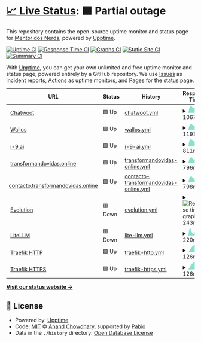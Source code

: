 # [📈 Live Status](https://mentordosnerds.github.io/upptime): <!--live status--> **🟧 Partial outage**

This repository contains the open-source uptime monitor and status page for [Mentor dos Nerds](https://mentordosnerds.com), powered by [Upptime](https://github.com/upptime/upptime).

[![Uptime CI](https://github.com/mentordosnerds/upptime/workflows/Uptime%20CI/badge.svg)](https://github.com/mentordosnerds/upptime/actions?query=workflow%3A%22Uptime+CI%22)
[![Response Time CI](https://github.com/mentordosnerds/upptime/workflows/Response%20Time%20CI/badge.svg)](https://github.com/mentordosnerds/upptime/actions?query=workflow%3A%22Response+Time+CI%22)
[![Graphs CI](https://github.com/mentordosnerds/upptime/workflows/Graphs%20CI/badge.svg)](https://github.com/mentordosnerds/upptime/actions?query=workflow%3A%22Graphs+CI%22)
[![Static Site CI](https://github.com/mentordosnerds/upptime/workflows/Static%20Site%20CI/badge.svg)](https://github.com/mentordosnerds/upptime/actions?query=workflow%3A%22Static+Site+CI%22)
[![Summary CI](https://github.com/mentordosnerds/upptime/workflows/Summary%20CI/badge.svg)](https://github.com/mentordosnerds/upptime/actions?query=workflow%3A%22Summary+CI%22)

With [Upptime](https://upptime.js.org), you can get your own unlimited and free uptime monitor and status page, powered entirely by a GitHub repository. We use [Issues](https://github.com/mentordosnerds/upptime/issues) as incident reports, [Actions](https://github.com/mentordosnerds/upptime/actions) as uptime monitors, and [Pages](https://mentordosnerds.github.io/upptime) for the status page.

<!--start: status pages-->
<!-- This summary is generated by Upptime (https://github.com/upptime/upptime) -->
<!-- Do not edit this manually, your changes will be overwritten -->
<!-- prettier-ignore -->
| URL | Status | History | Response Time | Uptime |
| --- | ------ | ------- | ------------- | ------ |
| <img alt="" src="https://icons.duckduckgo.com/ip3/null.ico" height="13"> [Chatwoot](messages.mentordosnerds.com.br) | 🟩 Up | [chatwoot.yml](https://github.com/mentordosnerds/upptime/commits/HEAD/history/chatwoot.yml) | <details><summary><img alt="Response time graph" src="./graphs/chatwoot/response-time-week.png" height="20"> 1067ms</summary><br><a href="https://mentordosnerds.github.io/upptime/history/chatwoot"><img alt="Response time 1067" src="https://img.shields.io/endpoint?url=https%3A%2F%2Fraw.githubusercontent.com%2Fmentordosnerds%2Fupptime%2FHEAD%2Fapi%2Fchatwoot%2Fresponse-time.json"></a><br><a href="https://mentordosnerds.github.io/upptime/history/chatwoot"><img alt="24-hour response time 1067" src="https://img.shields.io/endpoint?url=https%3A%2F%2Fraw.githubusercontent.com%2Fmentordosnerds%2Fupptime%2FHEAD%2Fapi%2Fchatwoot%2Fresponse-time-day.json"></a><br><a href="https://mentordosnerds.github.io/upptime/history/chatwoot"><img alt="7-day response time 1067" src="https://img.shields.io/endpoint?url=https%3A%2F%2Fraw.githubusercontent.com%2Fmentordosnerds%2Fupptime%2FHEAD%2Fapi%2Fchatwoot%2Fresponse-time-week.json"></a><br><a href="https://mentordosnerds.github.io/upptime/history/chatwoot"><img alt="30-day response time 1067" src="https://img.shields.io/endpoint?url=https%3A%2F%2Fraw.githubusercontent.com%2Fmentordosnerds%2Fupptime%2FHEAD%2Fapi%2Fchatwoot%2Fresponse-time-month.json"></a><br><a href="https://mentordosnerds.github.io/upptime/history/chatwoot"><img alt="1-year response time 1067" src="https://img.shields.io/endpoint?url=https%3A%2F%2Fraw.githubusercontent.com%2Fmentordosnerds%2Fupptime%2FHEAD%2Fapi%2Fchatwoot%2Fresponse-time-year.json"></a></details> | <details><summary><a href="https://mentordosnerds.github.io/upptime/history/chatwoot">100.00%</a></summary><a href="https://mentordosnerds.github.io/upptime/history/chatwoot"><img alt="All-time uptime 100.00%" src="https://img.shields.io/endpoint?url=https%3A%2F%2Fraw.githubusercontent.com%2Fmentordosnerds%2Fupptime%2FHEAD%2Fapi%2Fchatwoot%2Fuptime.json"></a><br><a href="https://mentordosnerds.github.io/upptime/history/chatwoot"><img alt="24-hour uptime 100.00%" src="https://img.shields.io/endpoint?url=https%3A%2F%2Fraw.githubusercontent.com%2Fmentordosnerds%2Fupptime%2FHEAD%2Fapi%2Fchatwoot%2Fuptime-day.json"></a><br><a href="https://mentordosnerds.github.io/upptime/history/chatwoot"><img alt="7-day uptime 100.00%" src="https://img.shields.io/endpoint?url=https%3A%2F%2Fraw.githubusercontent.com%2Fmentordosnerds%2Fupptime%2FHEAD%2Fapi%2Fchatwoot%2Fuptime-week.json"></a><br><a href="https://mentordosnerds.github.io/upptime/history/chatwoot"><img alt="30-day uptime 100.00%" src="https://img.shields.io/endpoint?url=https%3A%2F%2Fraw.githubusercontent.com%2Fmentordosnerds%2Fupptime%2FHEAD%2Fapi%2Fchatwoot%2Fuptime-month.json"></a><br><a href="https://mentordosnerds.github.io/upptime/history/chatwoot"><img alt="1-year uptime 100.00%" src="https://img.shields.io/endpoint?url=https%3A%2F%2Fraw.githubusercontent.com%2Fmentordosnerds%2Fupptime%2FHEAD%2Fapi%2Fchatwoot%2Fuptime-year.json"></a></details>
| <img alt="" src="https://icons.duckduckgo.com/ip3/null.ico" height="13"> [Wallos](subscriptions.mentordosnerds.com.br) | 🟩 Up | [wallos.yml](https://github.com/mentordosnerds/upptime/commits/HEAD/history/wallos.yml) | <details><summary><img alt="Response time graph" src="./graphs/wallos/response-time-week.png" height="20"> 1191ms</summary><br><a href="https://mentordosnerds.github.io/upptime/history/wallos"><img alt="Response time 1191" src="https://img.shields.io/endpoint?url=https%3A%2F%2Fraw.githubusercontent.com%2Fmentordosnerds%2Fupptime%2FHEAD%2Fapi%2Fwallos%2Fresponse-time.json"></a><br><a href="https://mentordosnerds.github.io/upptime/history/wallos"><img alt="24-hour response time 1191" src="https://img.shields.io/endpoint?url=https%3A%2F%2Fraw.githubusercontent.com%2Fmentordosnerds%2Fupptime%2FHEAD%2Fapi%2Fwallos%2Fresponse-time-day.json"></a><br><a href="https://mentordosnerds.github.io/upptime/history/wallos"><img alt="7-day response time 1191" src="https://img.shields.io/endpoint?url=https%3A%2F%2Fraw.githubusercontent.com%2Fmentordosnerds%2Fupptime%2FHEAD%2Fapi%2Fwallos%2Fresponse-time-week.json"></a><br><a href="https://mentordosnerds.github.io/upptime/history/wallos"><img alt="30-day response time 1191" src="https://img.shields.io/endpoint?url=https%3A%2F%2Fraw.githubusercontent.com%2Fmentordosnerds%2Fupptime%2FHEAD%2Fapi%2Fwallos%2Fresponse-time-month.json"></a><br><a href="https://mentordosnerds.github.io/upptime/history/wallos"><img alt="1-year response time 1191" src="https://img.shields.io/endpoint?url=https%3A%2F%2Fraw.githubusercontent.com%2Fmentordosnerds%2Fupptime%2FHEAD%2Fapi%2Fwallos%2Fresponse-time-year.json"></a></details> | <details><summary><a href="https://mentordosnerds.github.io/upptime/history/wallos">100.00%</a></summary><a href="https://mentordosnerds.github.io/upptime/history/wallos"><img alt="All-time uptime 100.00%" src="https://img.shields.io/endpoint?url=https%3A%2F%2Fraw.githubusercontent.com%2Fmentordosnerds%2Fupptime%2FHEAD%2Fapi%2Fwallos%2Fuptime.json"></a><br><a href="https://mentordosnerds.github.io/upptime/history/wallos"><img alt="24-hour uptime 100.00%" src="https://img.shields.io/endpoint?url=https%3A%2F%2Fraw.githubusercontent.com%2Fmentordosnerds%2Fupptime%2FHEAD%2Fapi%2Fwallos%2Fuptime-day.json"></a><br><a href="https://mentordosnerds.github.io/upptime/history/wallos"><img alt="7-day uptime 100.00%" src="https://img.shields.io/endpoint?url=https%3A%2F%2Fraw.githubusercontent.com%2Fmentordosnerds%2Fupptime%2FHEAD%2Fapi%2Fwallos%2Fuptime-week.json"></a><br><a href="https://mentordosnerds.github.io/upptime/history/wallos"><img alt="30-day uptime 100.00%" src="https://img.shields.io/endpoint?url=https%3A%2F%2Fraw.githubusercontent.com%2Fmentordosnerds%2Fupptime%2FHEAD%2Fapi%2Fwallos%2Fuptime-month.json"></a><br><a href="https://mentordosnerds.github.io/upptime/history/wallos"><img alt="1-year uptime 100.00%" src="https://img.shields.io/endpoint?url=https%3A%2F%2Fraw.githubusercontent.com%2Fmentordosnerds%2Fupptime%2FHEAD%2Fapi%2Fwallos%2Fuptime-year.json"></a></details>
| <img alt="" src="https://icons.duckduckgo.com/ip3/null.ico" height="13"> [i-9.ai](i-9.ai) | 🟩 Up | [i-9-ai.yml](https://github.com/mentordosnerds/upptime/commits/HEAD/history/i-9-ai.yml) | <details><summary><img alt="Response time graph" src="./graphs/i-9-ai/response-time-week.png" height="20"> 811ms</summary><br><a href="https://mentordosnerds.github.io/upptime/history/i-9-ai"><img alt="Response time 811" src="https://img.shields.io/endpoint?url=https%3A%2F%2Fraw.githubusercontent.com%2Fmentordosnerds%2Fupptime%2FHEAD%2Fapi%2Fi-9-ai%2Fresponse-time.json"></a><br><a href="https://mentordosnerds.github.io/upptime/history/i-9-ai"><img alt="24-hour response time 811" src="https://img.shields.io/endpoint?url=https%3A%2F%2Fraw.githubusercontent.com%2Fmentordosnerds%2Fupptime%2FHEAD%2Fapi%2Fi-9-ai%2Fresponse-time-day.json"></a><br><a href="https://mentordosnerds.github.io/upptime/history/i-9-ai"><img alt="7-day response time 811" src="https://img.shields.io/endpoint?url=https%3A%2F%2Fraw.githubusercontent.com%2Fmentordosnerds%2Fupptime%2FHEAD%2Fapi%2Fi-9-ai%2Fresponse-time-week.json"></a><br><a href="https://mentordosnerds.github.io/upptime/history/i-9-ai"><img alt="30-day response time 811" src="https://img.shields.io/endpoint?url=https%3A%2F%2Fraw.githubusercontent.com%2Fmentordosnerds%2Fupptime%2FHEAD%2Fapi%2Fi-9-ai%2Fresponse-time-month.json"></a><br><a href="https://mentordosnerds.github.io/upptime/history/i-9-ai"><img alt="1-year response time 811" src="https://img.shields.io/endpoint?url=https%3A%2F%2Fraw.githubusercontent.com%2Fmentordosnerds%2Fupptime%2FHEAD%2Fapi%2Fi-9-ai%2Fresponse-time-year.json"></a></details> | <details><summary><a href="https://mentordosnerds.github.io/upptime/history/i-9-ai">100.00%</a></summary><a href="https://mentordosnerds.github.io/upptime/history/i-9-ai"><img alt="All-time uptime 100.00%" src="https://img.shields.io/endpoint?url=https%3A%2F%2Fraw.githubusercontent.com%2Fmentordosnerds%2Fupptime%2FHEAD%2Fapi%2Fi-9-ai%2Fuptime.json"></a><br><a href="https://mentordosnerds.github.io/upptime/history/i-9-ai"><img alt="24-hour uptime 100.00%" src="https://img.shields.io/endpoint?url=https%3A%2F%2Fraw.githubusercontent.com%2Fmentordosnerds%2Fupptime%2FHEAD%2Fapi%2Fi-9-ai%2Fuptime-day.json"></a><br><a href="https://mentordosnerds.github.io/upptime/history/i-9-ai"><img alt="7-day uptime 100.00%" src="https://img.shields.io/endpoint?url=https%3A%2F%2Fraw.githubusercontent.com%2Fmentordosnerds%2Fupptime%2FHEAD%2Fapi%2Fi-9-ai%2Fuptime-week.json"></a><br><a href="https://mentordosnerds.github.io/upptime/history/i-9-ai"><img alt="30-day uptime 100.00%" src="https://img.shields.io/endpoint?url=https%3A%2F%2Fraw.githubusercontent.com%2Fmentordosnerds%2Fupptime%2FHEAD%2Fapi%2Fi-9-ai%2Fuptime-month.json"></a><br><a href="https://mentordosnerds.github.io/upptime/history/i-9-ai"><img alt="1-year uptime 100.00%" src="https://img.shields.io/endpoint?url=https%3A%2F%2Fraw.githubusercontent.com%2Fmentordosnerds%2Fupptime%2FHEAD%2Fapi%2Fi-9-ai%2Fuptime-year.json"></a></details>
| <img alt="" src="https://icons.duckduckgo.com/ip3/null.ico" height="13"> [transformandovidas.online](transformandovidas.online) | 🟩 Up | [transformandovidas-online.yml](https://github.com/mentordosnerds/upptime/commits/HEAD/history/transformandovidas-online.yml) | <details><summary><img alt="Response time graph" src="./graphs/transformandovidas-online/response-time-week.png" height="20"> 796ms</summary><br><a href="https://mentordosnerds.github.io/upptime/history/transformandovidas-online"><img alt="Response time 796" src="https://img.shields.io/endpoint?url=https%3A%2F%2Fraw.githubusercontent.com%2Fmentordosnerds%2Fupptime%2FHEAD%2Fapi%2Ftransformandovidas-online%2Fresponse-time.json"></a><br><a href="https://mentordosnerds.github.io/upptime/history/transformandovidas-online"><img alt="24-hour response time 796" src="https://img.shields.io/endpoint?url=https%3A%2F%2Fraw.githubusercontent.com%2Fmentordosnerds%2Fupptime%2FHEAD%2Fapi%2Ftransformandovidas-online%2Fresponse-time-day.json"></a><br><a href="https://mentordosnerds.github.io/upptime/history/transformandovidas-online"><img alt="7-day response time 796" src="https://img.shields.io/endpoint?url=https%3A%2F%2Fraw.githubusercontent.com%2Fmentordosnerds%2Fupptime%2FHEAD%2Fapi%2Ftransformandovidas-online%2Fresponse-time-week.json"></a><br><a href="https://mentordosnerds.github.io/upptime/history/transformandovidas-online"><img alt="30-day response time 796" src="https://img.shields.io/endpoint?url=https%3A%2F%2Fraw.githubusercontent.com%2Fmentordosnerds%2Fupptime%2FHEAD%2Fapi%2Ftransformandovidas-online%2Fresponse-time-month.json"></a><br><a href="https://mentordosnerds.github.io/upptime/history/transformandovidas-online"><img alt="1-year response time 796" src="https://img.shields.io/endpoint?url=https%3A%2F%2Fraw.githubusercontent.com%2Fmentordosnerds%2Fupptime%2FHEAD%2Fapi%2Ftransformandovidas-online%2Fresponse-time-year.json"></a></details> | <details><summary><a href="https://mentordosnerds.github.io/upptime/history/transformandovidas-online">100.00%</a></summary><a href="https://mentordosnerds.github.io/upptime/history/transformandovidas-online"><img alt="All-time uptime 100.00%" src="https://img.shields.io/endpoint?url=https%3A%2F%2Fraw.githubusercontent.com%2Fmentordosnerds%2Fupptime%2FHEAD%2Fapi%2Ftransformandovidas-online%2Fuptime.json"></a><br><a href="https://mentordosnerds.github.io/upptime/history/transformandovidas-online"><img alt="24-hour uptime 100.00%" src="https://img.shields.io/endpoint?url=https%3A%2F%2Fraw.githubusercontent.com%2Fmentordosnerds%2Fupptime%2FHEAD%2Fapi%2Ftransformandovidas-online%2Fuptime-day.json"></a><br><a href="https://mentordosnerds.github.io/upptime/history/transformandovidas-online"><img alt="7-day uptime 100.00%" src="https://img.shields.io/endpoint?url=https%3A%2F%2Fraw.githubusercontent.com%2Fmentordosnerds%2Fupptime%2FHEAD%2Fapi%2Ftransformandovidas-online%2Fuptime-week.json"></a><br><a href="https://mentordosnerds.github.io/upptime/history/transformandovidas-online"><img alt="30-day uptime 100.00%" src="https://img.shields.io/endpoint?url=https%3A%2F%2Fraw.githubusercontent.com%2Fmentordosnerds%2Fupptime%2FHEAD%2Fapi%2Ftransformandovidas-online%2Fuptime-month.json"></a><br><a href="https://mentordosnerds.github.io/upptime/history/transformandovidas-online"><img alt="1-year uptime 100.00%" src="https://img.shields.io/endpoint?url=https%3A%2F%2Fraw.githubusercontent.com%2Fmentordosnerds%2Fupptime%2FHEAD%2Fapi%2Ftransformandovidas-online%2Fuptime-year.json"></a></details>
| <img alt="" src="https://icons.duckduckgo.com/ip3/null.ico" height="13"> [contacto.transformandovidas.online](contacto.transformandovidas.online) | 🟩 Up | [contacto-transformandovidas-online.yml](https://github.com/mentordosnerds/upptime/commits/HEAD/history/contacto-transformandovidas-online.yml) | <details><summary><img alt="Response time graph" src="./graphs/contacto-transformandovidas-online/response-time-week.png" height="20"> 798ms</summary><br><a href="https://mentordosnerds.github.io/upptime/history/contacto-transformandovidas-online"><img alt="Response time 798" src="https://img.shields.io/endpoint?url=https%3A%2F%2Fraw.githubusercontent.com%2Fmentordosnerds%2Fupptime%2FHEAD%2Fapi%2Fcontacto-transformandovidas-online%2Fresponse-time.json"></a><br><a href="https://mentordosnerds.github.io/upptime/history/contacto-transformandovidas-online"><img alt="24-hour response time 798" src="https://img.shields.io/endpoint?url=https%3A%2F%2Fraw.githubusercontent.com%2Fmentordosnerds%2Fupptime%2FHEAD%2Fapi%2Fcontacto-transformandovidas-online%2Fresponse-time-day.json"></a><br><a href="https://mentordosnerds.github.io/upptime/history/contacto-transformandovidas-online"><img alt="7-day response time 798" src="https://img.shields.io/endpoint?url=https%3A%2F%2Fraw.githubusercontent.com%2Fmentordosnerds%2Fupptime%2FHEAD%2Fapi%2Fcontacto-transformandovidas-online%2Fresponse-time-week.json"></a><br><a href="https://mentordosnerds.github.io/upptime/history/contacto-transformandovidas-online"><img alt="30-day response time 798" src="https://img.shields.io/endpoint?url=https%3A%2F%2Fraw.githubusercontent.com%2Fmentordosnerds%2Fupptime%2FHEAD%2Fapi%2Fcontacto-transformandovidas-online%2Fresponse-time-month.json"></a><br><a href="https://mentordosnerds.github.io/upptime/history/contacto-transformandovidas-online"><img alt="1-year response time 798" src="https://img.shields.io/endpoint?url=https%3A%2F%2Fraw.githubusercontent.com%2Fmentordosnerds%2Fupptime%2FHEAD%2Fapi%2Fcontacto-transformandovidas-online%2Fresponse-time-year.json"></a></details> | <details><summary><a href="https://mentordosnerds.github.io/upptime/history/contacto-transformandovidas-online">100.00%</a></summary><a href="https://mentordosnerds.github.io/upptime/history/contacto-transformandovidas-online"><img alt="All-time uptime 100.00%" src="https://img.shields.io/endpoint?url=https%3A%2F%2Fraw.githubusercontent.com%2Fmentordosnerds%2Fupptime%2FHEAD%2Fapi%2Fcontacto-transformandovidas-online%2Fuptime.json"></a><br><a href="https://mentordosnerds.github.io/upptime/history/contacto-transformandovidas-online"><img alt="24-hour uptime 100.00%" src="https://img.shields.io/endpoint?url=https%3A%2F%2Fraw.githubusercontent.com%2Fmentordosnerds%2Fupptime%2FHEAD%2Fapi%2Fcontacto-transformandovidas-online%2Fuptime-day.json"></a><br><a href="https://mentordosnerds.github.io/upptime/history/contacto-transformandovidas-online"><img alt="7-day uptime 100.00%" src="https://img.shields.io/endpoint?url=https%3A%2F%2Fraw.githubusercontent.com%2Fmentordosnerds%2Fupptime%2FHEAD%2Fapi%2Fcontacto-transformandovidas-online%2Fuptime-week.json"></a><br><a href="https://mentordosnerds.github.io/upptime/history/contacto-transformandovidas-online"><img alt="30-day uptime 100.00%" src="https://img.shields.io/endpoint?url=https%3A%2F%2Fraw.githubusercontent.com%2Fmentordosnerds%2Fupptime%2FHEAD%2Fapi%2Fcontacto-transformandovidas-online%2Fuptime-month.json"></a><br><a href="https://mentordosnerds.github.io/upptime/history/contacto-transformandovidas-online"><img alt="1-year uptime 100.00%" src="https://img.shields.io/endpoint?url=https%3A%2F%2Fraw.githubusercontent.com%2Fmentordosnerds%2Fupptime%2FHEAD%2Fapi%2Fcontacto-transformandovidas-online%2Fuptime-year.json"></a></details>
| <img alt="" src="https://icons.duckduckgo.com/ip3/null.ico" height="13"> [Evolution](whatsapp.mentordosnerds.com.br) | 🟥 Down | [evolution.yml](https://github.com/mentordosnerds/upptime/commits/HEAD/history/evolution.yml) | <details><summary><img alt="Response time graph" src="./graphs/evolution/response-time-week.png" height="20"> 243ms</summary><br><a href="https://mentordosnerds.github.io/upptime/history/evolution"><img alt="Response time 243" src="https://img.shields.io/endpoint?url=https%3A%2F%2Fraw.githubusercontent.com%2Fmentordosnerds%2Fupptime%2FHEAD%2Fapi%2Fevolution%2Fresponse-time.json"></a><br><a href="https://mentordosnerds.github.io/upptime/history/evolution"><img alt="24-hour response time 243" src="https://img.shields.io/endpoint?url=https%3A%2F%2Fraw.githubusercontent.com%2Fmentordosnerds%2Fupptime%2FHEAD%2Fapi%2Fevolution%2Fresponse-time-day.json"></a><br><a href="https://mentordosnerds.github.io/upptime/history/evolution"><img alt="7-day response time 243" src="https://img.shields.io/endpoint?url=https%3A%2F%2Fraw.githubusercontent.com%2Fmentordosnerds%2Fupptime%2FHEAD%2Fapi%2Fevolution%2Fresponse-time-week.json"></a><br><a href="https://mentordosnerds.github.io/upptime/history/evolution"><img alt="30-day response time 243" src="https://img.shields.io/endpoint?url=https%3A%2F%2Fraw.githubusercontent.com%2Fmentordosnerds%2Fupptime%2FHEAD%2Fapi%2Fevolution%2Fresponse-time-month.json"></a><br><a href="https://mentordosnerds.github.io/upptime/history/evolution"><img alt="1-year response time 243" src="https://img.shields.io/endpoint?url=https%3A%2F%2Fraw.githubusercontent.com%2Fmentordosnerds%2Fupptime%2FHEAD%2Fapi%2Fevolution%2Fresponse-time-year.json"></a></details> | <details><summary><a href="https://mentordosnerds.github.io/upptime/history/evolution">1.64%</a></summary><a href="https://mentordosnerds.github.io/upptime/history/evolution"><img alt="All-time uptime 1.64%" src="https://img.shields.io/endpoint?url=https%3A%2F%2Fraw.githubusercontent.com%2Fmentordosnerds%2Fupptime%2FHEAD%2Fapi%2Fevolution%2Fuptime.json"></a><br><a href="https://mentordosnerds.github.io/upptime/history/evolution"><img alt="24-hour uptime 1.64%" src="https://img.shields.io/endpoint?url=https%3A%2F%2Fraw.githubusercontent.com%2Fmentordosnerds%2Fupptime%2FHEAD%2Fapi%2Fevolution%2Fuptime-day.json"></a><br><a href="https://mentordosnerds.github.io/upptime/history/evolution"><img alt="7-day uptime 1.64%" src="https://img.shields.io/endpoint?url=https%3A%2F%2Fraw.githubusercontent.com%2Fmentordosnerds%2Fupptime%2FHEAD%2Fapi%2Fevolution%2Fuptime-week.json"></a><br><a href="https://mentordosnerds.github.io/upptime/history/evolution"><img alt="30-day uptime 1.64%" src="https://img.shields.io/endpoint?url=https%3A%2F%2Fraw.githubusercontent.com%2Fmentordosnerds%2Fupptime%2FHEAD%2Fapi%2Fevolution%2Fuptime-month.json"></a><br><a href="https://mentordosnerds.github.io/upptime/history/evolution"><img alt="1-year uptime 1.64%" src="https://img.shields.io/endpoint?url=https%3A%2F%2Fraw.githubusercontent.com%2Fmentordosnerds%2Fupptime%2FHEAD%2Fapi%2Fevolution%2Fuptime-year.json"></a></details>
| <img alt="" src="https://icons.duckduckgo.com/ip3/null.ico" height="13"> [LiteLLM](openapi.mentordosnerds.com.br) | 🟥 Down | [lite-llm.yml](https://github.com/mentordosnerds/upptime/commits/HEAD/history/lite-llm.yml) | <details><summary><img alt="Response time graph" src="./graphs/lite-llm/response-time-week.png" height="20"> 220ms</summary><br><a href="https://mentordosnerds.github.io/upptime/history/lite-llm"><img alt="Response time 220" src="https://img.shields.io/endpoint?url=https%3A%2F%2Fraw.githubusercontent.com%2Fmentordosnerds%2Fupptime%2FHEAD%2Fapi%2Flite-llm%2Fresponse-time.json"></a><br><a href="https://mentordosnerds.github.io/upptime/history/lite-llm"><img alt="24-hour response time 220" src="https://img.shields.io/endpoint?url=https%3A%2F%2Fraw.githubusercontent.com%2Fmentordosnerds%2Fupptime%2FHEAD%2Fapi%2Flite-llm%2Fresponse-time-day.json"></a><br><a href="https://mentordosnerds.github.io/upptime/history/lite-llm"><img alt="7-day response time 220" src="https://img.shields.io/endpoint?url=https%3A%2F%2Fraw.githubusercontent.com%2Fmentordosnerds%2Fupptime%2FHEAD%2Fapi%2Flite-llm%2Fresponse-time-week.json"></a><br><a href="https://mentordosnerds.github.io/upptime/history/lite-llm"><img alt="30-day response time 220" src="https://img.shields.io/endpoint?url=https%3A%2F%2Fraw.githubusercontent.com%2Fmentordosnerds%2Fupptime%2FHEAD%2Fapi%2Flite-llm%2Fresponse-time-month.json"></a><br><a href="https://mentordosnerds.github.io/upptime/history/lite-llm"><img alt="1-year response time 220" src="https://img.shields.io/endpoint?url=https%3A%2F%2Fraw.githubusercontent.com%2Fmentordosnerds%2Fupptime%2FHEAD%2Fapi%2Flite-llm%2Fresponse-time-year.json"></a></details> | <details><summary><a href="https://mentordosnerds.github.io/upptime/history/lite-llm">100.00%</a></summary><a href="https://mentordosnerds.github.io/upptime/history/lite-llm"><img alt="All-time uptime 100.00%" src="https://img.shields.io/endpoint?url=https%3A%2F%2Fraw.githubusercontent.com%2Fmentordosnerds%2Fupptime%2FHEAD%2Fapi%2Flite-llm%2Fuptime.json"></a><br><a href="https://mentordosnerds.github.io/upptime/history/lite-llm"><img alt="24-hour uptime 100.00%" src="https://img.shields.io/endpoint?url=https%3A%2F%2Fraw.githubusercontent.com%2Fmentordosnerds%2Fupptime%2FHEAD%2Fapi%2Flite-llm%2Fuptime-day.json"></a><br><a href="https://mentordosnerds.github.io/upptime/history/lite-llm"><img alt="7-day uptime 100.00%" src="https://img.shields.io/endpoint?url=https%3A%2F%2Fraw.githubusercontent.com%2Fmentordosnerds%2Fupptime%2FHEAD%2Fapi%2Flite-llm%2Fuptime-week.json"></a><br><a href="https://mentordosnerds.github.io/upptime/history/lite-llm"><img alt="30-day uptime 100.00%" src="https://img.shields.io/endpoint?url=https%3A%2F%2Fraw.githubusercontent.com%2Fmentordosnerds%2Fupptime%2FHEAD%2Fapi%2Flite-llm%2Fuptime-month.json"></a><br><a href="https://mentordosnerds.github.io/upptime/history/lite-llm"><img alt="1-year uptime 100.00%" src="https://img.shields.io/endpoint?url=https%3A%2F%2Fraw.githubusercontent.com%2Fmentordosnerds%2Fupptime%2FHEAD%2Fapi%2Flite-llm%2Fuptime-year.json"></a></details>
| <img alt="" src="https://icons.duckduckgo.com/ip3/null.ico" height="13"> [Traefik HTTP](mentordosnerds.com.br) | 🟩 Up | [traefik-http.yml](https://github.com/mentordosnerds/upptime/commits/HEAD/history/traefik-http.yml) | <details><summary><img alt="Response time graph" src="./graphs/traefik-http/response-time-week.png" height="20"> 126ms</summary><br><a href="https://mentordosnerds.github.io/upptime/history/traefik-http"><img alt="Response time 126" src="https://img.shields.io/endpoint?url=https%3A%2F%2Fraw.githubusercontent.com%2Fmentordosnerds%2Fupptime%2FHEAD%2Fapi%2Ftraefik-http%2Fresponse-time.json"></a><br><a href="https://mentordosnerds.github.io/upptime/history/traefik-http"><img alt="24-hour response time 126" src="https://img.shields.io/endpoint?url=https%3A%2F%2Fraw.githubusercontent.com%2Fmentordosnerds%2Fupptime%2FHEAD%2Fapi%2Ftraefik-http%2Fresponse-time-day.json"></a><br><a href="https://mentordosnerds.github.io/upptime/history/traefik-http"><img alt="7-day response time 126" src="https://img.shields.io/endpoint?url=https%3A%2F%2Fraw.githubusercontent.com%2Fmentordosnerds%2Fupptime%2FHEAD%2Fapi%2Ftraefik-http%2Fresponse-time-week.json"></a><br><a href="https://mentordosnerds.github.io/upptime/history/traefik-http"><img alt="30-day response time 126" src="https://img.shields.io/endpoint?url=https%3A%2F%2Fraw.githubusercontent.com%2Fmentordosnerds%2Fupptime%2FHEAD%2Fapi%2Ftraefik-http%2Fresponse-time-month.json"></a><br><a href="https://mentordosnerds.github.io/upptime/history/traefik-http"><img alt="1-year response time 126" src="https://img.shields.io/endpoint?url=https%3A%2F%2Fraw.githubusercontent.com%2Fmentordosnerds%2Fupptime%2FHEAD%2Fapi%2Ftraefik-http%2Fresponse-time-year.json"></a></details> | <details><summary><a href="https://mentordosnerds.github.io/upptime/history/traefik-http">100.00%</a></summary><a href="https://mentordosnerds.github.io/upptime/history/traefik-http"><img alt="All-time uptime 100.00%" src="https://img.shields.io/endpoint?url=https%3A%2F%2Fraw.githubusercontent.com%2Fmentordosnerds%2Fupptime%2FHEAD%2Fapi%2Ftraefik-http%2Fuptime.json"></a><br><a href="https://mentordosnerds.github.io/upptime/history/traefik-http"><img alt="24-hour uptime 100.00%" src="https://img.shields.io/endpoint?url=https%3A%2F%2Fraw.githubusercontent.com%2Fmentordosnerds%2Fupptime%2FHEAD%2Fapi%2Ftraefik-http%2Fuptime-day.json"></a><br><a href="https://mentordosnerds.github.io/upptime/history/traefik-http"><img alt="7-day uptime 100.00%" src="https://img.shields.io/endpoint?url=https%3A%2F%2Fraw.githubusercontent.com%2Fmentordosnerds%2Fupptime%2FHEAD%2Fapi%2Ftraefik-http%2Fuptime-week.json"></a><br><a href="https://mentordosnerds.github.io/upptime/history/traefik-http"><img alt="30-day uptime 100.00%" src="https://img.shields.io/endpoint?url=https%3A%2F%2Fraw.githubusercontent.com%2Fmentordosnerds%2Fupptime%2FHEAD%2Fapi%2Ftraefik-http%2Fuptime-month.json"></a><br><a href="https://mentordosnerds.github.io/upptime/history/traefik-http"><img alt="1-year uptime 100.00%" src="https://img.shields.io/endpoint?url=https%3A%2F%2Fraw.githubusercontent.com%2Fmentordosnerds%2Fupptime%2FHEAD%2Fapi%2Ftraefik-http%2Fuptime-year.json"></a></details>
| <img alt="" src="https://icons.duckduckgo.com/ip3/null.ico" height="13"> [Traefik HTTPS](mentordosnerds.com.br) | 🟩 Up | [traefik-https.yml](https://github.com/mentordosnerds/upptime/commits/HEAD/history/traefik-https.yml) | <details><summary><img alt="Response time graph" src="./graphs/traefik-https/response-time-week.png" height="20"> 126ms</summary><br><a href="https://mentordosnerds.github.io/upptime/history/traefik-https"><img alt="Response time 126" src="https://img.shields.io/endpoint?url=https%3A%2F%2Fraw.githubusercontent.com%2Fmentordosnerds%2Fupptime%2FHEAD%2Fapi%2Ftraefik-https%2Fresponse-time.json"></a><br><a href="https://mentordosnerds.github.io/upptime/history/traefik-https"><img alt="24-hour response time 126" src="https://img.shields.io/endpoint?url=https%3A%2F%2Fraw.githubusercontent.com%2Fmentordosnerds%2Fupptime%2FHEAD%2Fapi%2Ftraefik-https%2Fresponse-time-day.json"></a><br><a href="https://mentordosnerds.github.io/upptime/history/traefik-https"><img alt="7-day response time 126" src="https://img.shields.io/endpoint?url=https%3A%2F%2Fraw.githubusercontent.com%2Fmentordosnerds%2Fupptime%2FHEAD%2Fapi%2Ftraefik-https%2Fresponse-time-week.json"></a><br><a href="https://mentordosnerds.github.io/upptime/history/traefik-https"><img alt="30-day response time 126" src="https://img.shields.io/endpoint?url=https%3A%2F%2Fraw.githubusercontent.com%2Fmentordosnerds%2Fupptime%2FHEAD%2Fapi%2Ftraefik-https%2Fresponse-time-month.json"></a><br><a href="https://mentordosnerds.github.io/upptime/history/traefik-https"><img alt="1-year response time 126" src="https://img.shields.io/endpoint?url=https%3A%2F%2Fraw.githubusercontent.com%2Fmentordosnerds%2Fupptime%2FHEAD%2Fapi%2Ftraefik-https%2Fresponse-time-year.json"></a></details> | <details><summary><a href="https://mentordosnerds.github.io/upptime/history/traefik-https">100.00%</a></summary><a href="https://mentordosnerds.github.io/upptime/history/traefik-https"><img alt="All-time uptime 100.00%" src="https://img.shields.io/endpoint?url=https%3A%2F%2Fraw.githubusercontent.com%2Fmentordosnerds%2Fupptime%2FHEAD%2Fapi%2Ftraefik-https%2Fuptime.json"></a><br><a href="https://mentordosnerds.github.io/upptime/history/traefik-https"><img alt="24-hour uptime 100.00%" src="https://img.shields.io/endpoint?url=https%3A%2F%2Fraw.githubusercontent.com%2Fmentordosnerds%2Fupptime%2FHEAD%2Fapi%2Ftraefik-https%2Fuptime-day.json"></a><br><a href="https://mentordosnerds.github.io/upptime/history/traefik-https"><img alt="7-day uptime 100.00%" src="https://img.shields.io/endpoint?url=https%3A%2F%2Fraw.githubusercontent.com%2Fmentordosnerds%2Fupptime%2FHEAD%2Fapi%2Ftraefik-https%2Fuptime-week.json"></a><br><a href="https://mentordosnerds.github.io/upptime/history/traefik-https"><img alt="30-day uptime 100.00%" src="https://img.shields.io/endpoint?url=https%3A%2F%2Fraw.githubusercontent.com%2Fmentordosnerds%2Fupptime%2FHEAD%2Fapi%2Ftraefik-https%2Fuptime-month.json"></a><br><a href="https://mentordosnerds.github.io/upptime/history/traefik-https"><img alt="1-year uptime 100.00%" src="https://img.shields.io/endpoint?url=https%3A%2F%2Fraw.githubusercontent.com%2Fmentordosnerds%2Fupptime%2FHEAD%2Fapi%2Ftraefik-https%2Fuptime-year.json"></a></details>

<!--end: status pages-->

[**Visit our status website →**](https://mentordosnerds.github.io/upptime)

## 📄 License

- Powered by: [Upptime](https://github.com/upptime/upptime)
- Code: [MIT](./LICENSE) © [Anand Chowdhary](https://anandchowdhary.com), supported by [Pabio](https://pabio.com)
- Data in the `./history` directory: [Open Database License](https://opendatacommons.org/licenses/odbl/1-0/)
